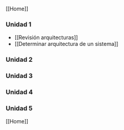 [[Home]]

### Unidad 1
- [[Revisión arquitecturas]]
- [[Determinar arquitectura de un sistema]]

### Unidad 2

### Unidad 3

### Unidad 4

### Unidad 5

[[Home]]